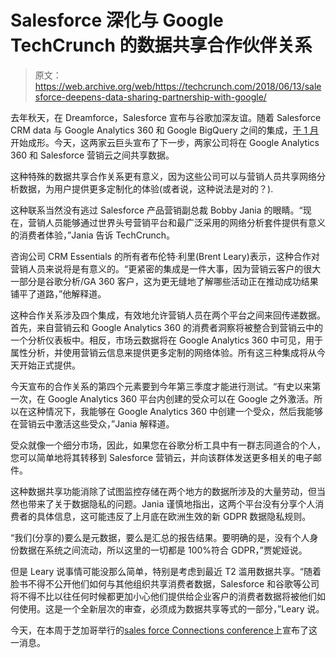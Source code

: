 # Salesforce 深化与 Google TechCrunch 的数据共享合作伙伴关系

> 原文：<https://web.archive.org/web/https://techcrunch.com/2018/06/13/salesforce-deepens-data-sharing-partnership-with-google/>

去年秋天，在 Dreamforce，Salesforce 宣布与谷歌加深友谊。随着 Salesforce CRM data 与 Google Analytics 360 和 Google BigQuery 之间的集成，[于 1 月](https://web.archive.org/web/20221206154352/https://techcrunch.com/2018/01/17/google-and-salesforce-unveil-first-elements-of-partnership/)开始成形。今天，这两家云巨头宣布了下一步，两家公司将在 Google Analytics 360 和 Salesforce 营销云之间共享数据。

这种特殊的数据共享合作关系更有意义，因为这些公司可以与营销人员共享网络分析数据，为用户提供更多定制化的体验(或者说，这种说法是对的？).

这种联系当然没有逃过 Salesforce 产品营销副总裁 Bobby Jania 的眼睛。“现在，营销人员能够通过世界头号营销平台和最广泛采用的网络分析套件提供有意义的消费者体验，”Jania 告诉 TechCrunch。

咨询公司 CRM Essentials 的所有者布伦特·利里(Brent Leary)表示，这种合作对营销人员来说将是有意义的。“更紧密的集成是一件大事，因为营销云客户的很大一部分是谷歌分析/GA 360 客户，这为更无缝地了解哪些活动正在推动成功结果铺平了道路，”他解释道。

这种合作关系涉及四个集成，有效地允许营销人员在两个平台之间来回传递数据。首先，来自营销云和 Google Analytics 360 的消费者洞察将被整合到营销云中的一个分析仪表板中。相反，市场云数据将在 Google Analytics 360 中可见，用于属性分析，并使用营销云信息来提供更多定制的网络体验。所有这三种集成将从今天开始正式提供。

今天宣布的合作关系的第四个元素要到今年第三季度才能进行测试。“有史以来第一次，在 Google Analytics 360 平台内创建的受众可以在 Google 之外激活。所以在这种情况下，我能够在 Google Analytics 360 中创建一个受众，然后我能够在营销云中激活这些受众，”Jania 解释道。

受众就像一个细分市场，因此，如果您在谷歌分析工具中有一群志同道合的个人，您可以简单地将其转移到 Salesforce 营销云，并向该群体发送更多相关的电子邮件。

这种数据共享功能消除了试图监控存储在两个地方的数据所涉及的大量劳动，但当然也带来了关于数据隐私的问题。Jania 谨慎地指出，这两个平台没有分享个人消费者的具体信息，这可能违反了上月底在欧洲生效的新 GDPR 数据隐私规则。

“我们(分享的)要么是元数据，要么是汇总的报告结果。要明确的是，没有个人身份数据在系统之间流动，所以这里的一切都是 100%符合 GDPR，”贾妮娅说。

但是 Leary 说事情可能没那么简单，特别是考虑到最近 T2 滥用数据共享。“随着脸书不得不公开他们如何与其他组织共享消费者数据，Salesforce 和谷歌等公司将不得不比以往任何时候都更加小心他们提供给企业客户的消费者数据将被他们如何使用。这是一个全新层次的审查，必须成为数据共享等式的一部分，”Leary 说。

今天，在本周于芝加哥举行的[sales force Connections conference](https://web.archive.org/web/20221206154352/https://www.salesforce.com/connections/)上宣布了这一消息。